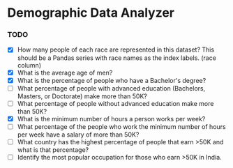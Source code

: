 # Demographic Data Analyzer
### TODO
- [x] How many people of each race are represented in this dataset? This should be a Pandas series with race names as the index labels. (race column)
- [x] What is the average age of men?
- [x] What is the percentage of people who have a Bachelor's degree?
- [ ] What percentage of people with advanced education (Bachelors, Masters, or Doctorate) make more than 50K?
- [ ] What percentage of people without advanced education make more than 50K?
- [x] What is the minimum number of hours a person works per week?
- [ ] What percentage of the people who work the minimum number of hours per week have a salary of more than 50K?
- [ ] What country has the highest percentage of people that earn >50K and what is that percentage?
- [ ] Identify the most popular occupation for those who earn >50K in India.
